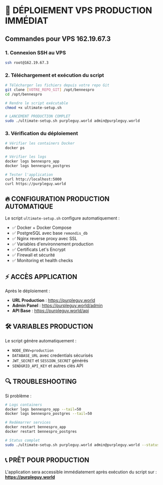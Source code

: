# 🚀 DÉPLOIEMENT VPS PRODUCTION IMMÉDIAT

## Commandes pour VPS 162.19.67.3

### 1. Connexion SSH au VPS
```bash
ssh root@162.19.67.3
```

### 2. Téléchargement et exécution du script
```bash
# Télécharger les fichiers depuis votre repo Git
git clone [VOTRE_REPO_GIT] /opt/bennespro
cd /opt/bennespro

# Rendre le script exécutable
chmod +x ultimate-setup.sh

# LANCEMENT PRODUCTION COMPLET
sudo ./ultimate-setup.sh purpleguy.world admin@purpleguy.world
```

### 3. Vérification du déploiement
```bash
# Vérifier les containers Docker
docker ps

# Vérifier les logs
docker logs bennespro_app
docker logs bennespro_postgres

# Tester l'application
curl http://localhost:5000
curl https://purpleguy.world
```

## 🔥 CONFIGURATION PRODUCTION AUTOMATIQUE

Le script `ultimate-setup.sh` configure automatiquement :
- ✅ Docker + Docker Compose
- ✅ PostgreSQL avec base `remondis_db`
- ✅ Nginx reverse proxy avec SSL
- ✅ Variables d'environnement production
- ✅ Certificats Let's Encrypt
- ✅ Firewall et sécurité
- ✅ Monitoring et health checks

## ⚡ ACCÈS APPLICATION

Après le déploiement :
- **URL Production** : https://purpleguy.world
- **Admin Panel** : https://purpleguy.world/admin
- **API Base** : https://purpleguy.world/api

## 🛠️ VARIABLES PRODUCTION

Le script génère automatiquement :
- `NODE_ENV=production`
- `DATABASE_URL` avec credentials sécurisés
- `JWT_SECRET` et `SESSION_SECRET` générés
- `SENDGRID_API_KEY` et autres clés API

## 🔍 TROUBLESHOOTING

Si problème :
```bash
# Logs containers
docker logs bennespro_app --tail=50
docker logs bennespro_postgres --tail=50

# Redémarrer services
docker restart bennespro_app
docker restart bennespro_postgres

# Status complet
sudo ./ultimate-setup.sh purpleguy.world admin@purpleguy.world --status
```

## 📞 PRÊT POUR PRODUCTION

L'application sera accessible immédiatement après exécution du script sur :
**https://purpleguy.world**